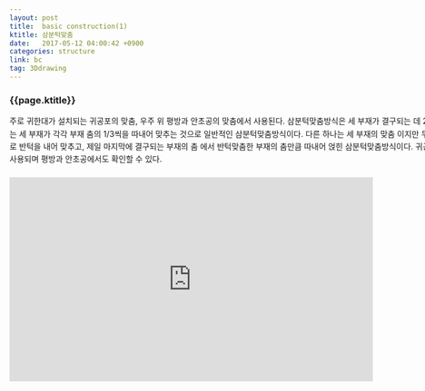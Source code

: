 ```yaml
---
layout: post
title:  basic construction(1)
ktitle: 삼분턱맞춤
date:   2017-05-12 04:00:42 +0900
categories: structure
link: bc
tag: 3Ddrawing
---
```


<div style="width:900px; margin:0px auto">

<h3>
	{{page.ktitle}}
</h3>

<p style="line-height: 160%">주로 귀한대가 설치되는 귀공포의 맞춤, 우주 위 평방과 안초공의 맞춤에서 사용된다.
삼분턱맞춤방식은 세 부재가 결구되는 데 2가지 방식으로 나뉜다. 하나는 세 부재가 각각 부재
춤의 1/3씩을 따내어 맞추는 것으로 일반적인 삼분턱맞춤방식이다. 다른 하나는 세 부재의 맞춤
이지만 두 방향의 부재가 서로 직각으로 반턱을 내어 맞추고, 제일 마지막에 결구되는 부재의 춤
에서 반턱맞춤한 부재의 춤만큼 따내어 얹힌 삼분턱맞춤방식이다. 귀공포에서는 이 두 방식이 함께
사용되며 평방과 안초공에서도 확인할 수 있다.</p>	
</div>	

<div style="text-align:center; margin:20px 0px 30px 0px; display: block;">

<iframe width="640" height="360" src="https://www.youtube.com/embed/U_YwHafoFrQ?autoplay=1&rel=0" frameborder="0" gesture="media" allow="encrypted-media" allowfullscreen></iframe>

</div>